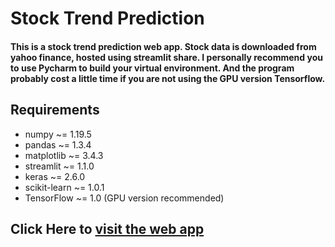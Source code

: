 # Stock Trend Prediction
#### This is a stock trend prediction web app. Stock data is downloaded from yahoo finance, hosted using streamlit share. I personally recommend you to use Pycharm to build your virtual environment. And the program probably cost a little time if you are not using the GPU version Tensorflow.


## Requirements
- numpy ~= 1.19.5 
- pandas ~= 1.3.4 
- matplotlib ~= 3.4.3 
- streamlit ~= 1.1.0 
- keras ~= 2.6.0 
- scikit-learn ~= 1.0.1
- TensorFlow ~= 1.0 (GPU version recommended)

## Click Here to [visit the web app](https://share.streamlit.io/joykishansharma/stock-trend-prediction/app.py)
